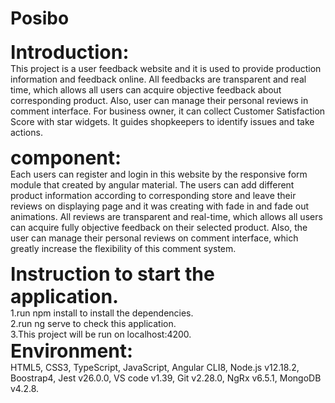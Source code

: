 # Posibo
<strong style="font-size:30px">Introduction:</strong><br/>
This project is a user feedback website and it is used to provide production information and feedback online. All feedbacks are transparent and real time, which allows all users can acquire objective feedback about corresponding product. Also, user can manage their personal reviews in comment interface. For business owner, it can collect Customer Satisfaction Score with star widgets. It guides shopkeepers to identify issues and take actions.<br/>

<strong style="font-size:30px">component:</strong><br/>
Each users can register and login in this website by the responsive form module that created by angular material. The users can add different product information according to corresponding store and leave their reviews on displaying page and it was creating with fade in and fade out animations. All reviews are transparent and real-time, which allows all users can acquire fully objective feedback on their selected product. Also, the user can manage their personal reviews on comment interface, which greatly increase the flexibility of this comment system.<br/>

<strong style="font-size:30px">Instruction to start the application.</strong><br/>
1.run npm install to install the dependencies.<br/>
2.run ng serve to check this application.<br/>
3.This project will be run on localhost:4200.<br/>
<strong style="font-size:30px">Environment:</strong><br/>
HTML5, CSS3, TypeScript, JavaScript, Angular CLI8, Node.js v12.18.2, Boostrap4, Jest v26.0.0, VS code v1.39, Git v2.28.0, NgRx v6.5.1, MongoDB v4.2.8.
